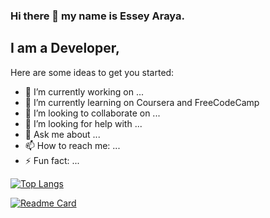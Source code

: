 ### Hi there 👋 my name is Essey Araya.

## I am a Developer, 


Here are some ideas to get you started:                                     

- 🔭 I’m currently working on ...
- 🌱 I’m currently learning on Coursera and FreeCodeCamp
- 👯 I’m looking to collaborate on ...
- 🤔 I’m looking for help with ...
- 💬 Ask me about ...
- 📫 How to reach me: ...
- ⚡ Fun fact: ...

[![Top Langs](https://github-readme-stats.vercel.app/api/top-langs/?username=essey1&exclude_repo=github-readme-stats,IBM-Data-Analyst-Capstone-Project,Project-04,myportfolio)](https://github.com/anuraghazra/github-readme-stats)

[![Readme Card](https://github-readme-stats.vercel.app/api/pin/?username=essey1&repo=github-readme-stats)](https://github.com/essey1/github-readme-stats)
